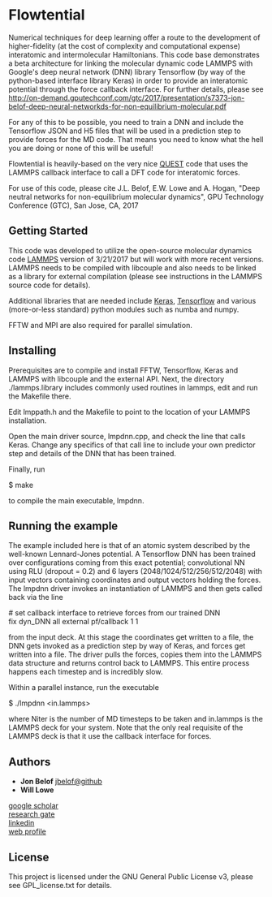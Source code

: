 # Flowtential

Numerical techniques for deep learning offer a route to the development of higher-fidelity (at the cost of complexity and computational expense) interatomic and intermolecular Hamiltonians.  This code base demonstrates a beta architecture for linking the molecular dynamic code LAMMPS with Google's deep neural network (DNN) library Tensorflow (by way of the python-based interface library Keras) in order to provide an interatomic potential through the force callback interface.  For further details, please see http://on-demand.gputechconf.com/gtc/2017/presentation/s7373-jon-belof-deep-neural-networkds-for-non-equilibrium-molecular.pdf

For any of this to be possible, you need to train a DNN and include the Tensorflow JSON and H5 files that will be used in a prediction step to provide forces for the MD code.  That means you need to know what the hell you are doing or none of this will be useful!

Flowtential is heavily-based on the very nice [QUEST](http://github.com/lammps/lammps/tree/master/examples/COUPLE/lammps_quest) code that uses the LAMMPS callback interface to call a DFT code for interatomic forces.

For use of this code, please cite J.L. Belof, E.W. Lowe and A. Hogan, "Deep neutral networks for non-equilibrium molecular dynamics", GPU Technology Conference (GTC), San Jose, CA, 2017


## Getting Started

This code was developed to utilize the open-source molecular dynamics code [LAMMPS](http://lammps.sandia.gov/) version of 3/21/2017 but will work with more recent versions.  LAMMPS needs to be compiled with libcouple and also needs to be linked as a library for external compilation (please see instructions in the LAMMPS source code for details).

Additional libraries that are needed include [Keras](https://keras.io), [Tensorflow](https://www.tensorflow.org) and various (more-or-less standard) python modules such as numba and numpy.

FFTW and MPI are also required for parallel simulation.


## Installing

Prerequisites are to compile and install FFTW, Tensorflow, Keras and LAMMPS with libcouple and the external API.  Next, the directory ./lammps.library includes commonly used routines in lammps, edit and run the Makefile there.

Edit lmppath.h and the Makefile to point to the location of your LAMMPS installation.

Open the main driver source, lmpdnn.cpp, and check the line that calls Keras.  Change any specifics of that call line to include your own predictor step and details of the DNN that has been trained.

Finally, run

$ make

to compile the main executable, lmpdnn.


## Running the example

The example included here is that of an atomic system described by the well-known Lennard-Jones potential.  A Tensorflow DNN has been trained over configurations coming from this exact potential; convolutional NN using RLU (dropout = 0.2) and 6 layers (2048/1024/512/256/512/2048) with input vectors containing coordinates and output vectors holding the forces.  The lmpdnn driver invokes an instantiation of LAMMPS and then gets called back via the line

\# set callback interface to retrieve forces from our trained DNN  
fix             dyn_DNN all external pf/callback 1 1  

from the input deck.  At this stage the coordinates get written to a file, the DNN gets invoked as a prediction step by way of Keras, and forces get written into a file.  The driver pulls the forces, copies them into the LAMMPS data structure and returns control back to LAMMPS.  This entire process happens each timestep and is incredibly slow.

Within a parallel instance, run the executable

$ ./lmpdnn <Niter> <in.lammps>

where Niter is the number of MD timesteps to be taken and in.lammps is the LAMMPS deck for your system.  Note that the only real requisite of the LAMMPS deck is that it use the callback interface for forces.


## Authors

* **Jon Belof** [jbelof@github](https://github.com/jbelof)  
* **Will Lowe**  

[google scholar](https://scholar.google.com/citations?user=gNrlNbwAAAAJ&hl=en)  
[research gate](https://www.researchgate.net/profile/Jon_Belof)  
[linkedin](http://www.linkedin.com/in/jbelof)  
[web profile](http://jbelof.academia.edu)  


## License

This project is licensed under the GNU General Public License v3, please see GPL_license.txt for details.


